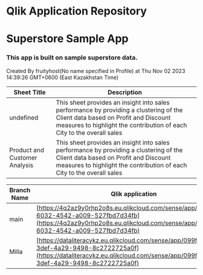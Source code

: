 # Qlik Application Repository 
# Superstore Sample App
### This app is built on sample superstore data.
Created By fruityhost(No name specified in Profile) at Thu Nov 02 2023 14:39:26 GMT+0600 (East Kazakhstan Time)




Sheet Title | Description
------------ | -------------
undefined|This sheet provides an insight into sales performance by providing a clustering of the Client data based on Profit and Discount measures to highlight the contribution of each City to the overall sales
Product and Customer Analysis|This sheet provides an insight into sales performance by providing a clustering of the Client data based on Profit and Discount measures to highlight the contribution of each City to the overall sales



Branch Name|Qlik application
---|---
main|[https://4q2az9y0rhp2o8s.eu.qlikcloud.com/sense/app/1c0a43b5-6032-4542-a009-527fbd7d34fb](https://4q2az9y0rhp2o8s.eu.qlikcloud.com/sense/app/1c0a43b5-6032-4542-a009-527fbd7d34fb)
Milla|[https://dataliteracykz.eu.qlikcloud.com/sense/app/099f4a35-3def-4a29-9498-8c2722725a0f](https://dataliteracykz.eu.qlikcloud.com/sense/app/099f4a35-3def-4a29-9498-8c2722725a0f)